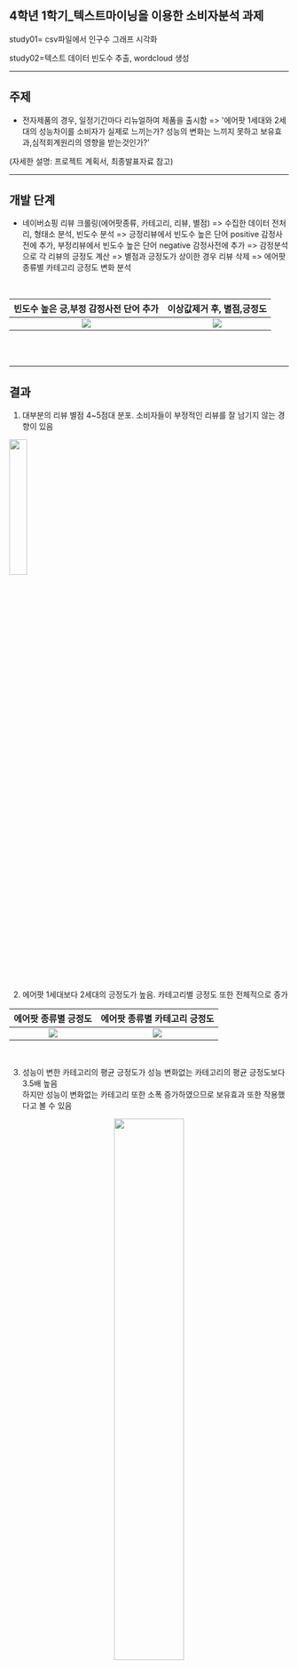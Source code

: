 
## 4학년 1학기_텍스트마이닝을 이용한 소비자분석 과제

study01= csv파일에서 인구수 그래프 시각화

study02=텍스트 데이터 빈도수 추출, wordcloud 생성


-----------------------------------------------------------


## 주제 
* 전자제품의 경우, 일정기간마다 리뉴얼하여 제품을 출시함
=> '에어팟 1세대와 2세대의 성능차이를 소비자가 실제로 느끼는가? 성능의 변화는 느끼지 못하고 보유효과,심적회계원리의 영향을 받는것인가?'

(자세한 설명: 프로젝트 계획서, 최종발표자료 참고)

----------------------------------------------------------

## 개발 단계   
* 네이버쇼핑 리뷰 크롤링(에어팟종류, 카테고리, 리뷰, 별점) => 수집한 데이터 전처리, 형태소 분석, 빈도수 분석 => 긍정리뷰에서 빈도수 높은 단어 positive 감정사전에 추가, 부정리뷰에서 빈도수 높은 단어 negative 감정사전에 추가 => 감정분석으로 각 리뷰의 긍정도 계산 => 별점과 긍정도가 상이한 경우 리뷰 삭제 => 에어팟 종류별 카테고리 긍정도 변화 분석
 <br>
 
빈도수 높은 긍,부정 감정사전 단어 추가  |  이상값제거 후, 별점,긍정도 
:------------------------------------:|:-------------------------:
![](https://user-images.githubusercontent.com/57060127/85818881-d2603600-b7ac-11ea-89fe-a3ee3220bbaa.png)  |  ![](https://user-images.githubusercontent.com/57060127/85818955-076c8880-b7ad-11ea-9ce8-60ebcd9cc878.png)
<br>
<br>

-----------------------------------------------------------------------

## 결과
 1. 대부분의 리뷰 별점 4~5점대 분포. 소비자들이 부정적인 리뷰를 잘 남기지 않는 경향이 있음
 <img src="https://user-images.githubusercontent.com/57060127/85818322-55808c80-b7ab-11ea-9131-c54188373a14.png" width=25%>
 <br>
 
 2. 에어팟 1세대보다 2세대의 긍정도가 높음. 카테고리별 긍정도 또한 전체적으로 증가
 
 에어팟 종류별 긍정도  |  에어팟 종류별 카테고리 긍정도
:------------------------------------:|:-------------------------:
![](https://user-images.githubusercontent.com/57060127/85819556-fde42000-b7ae-11ea-9e78-b491f47f55b7.png)  |  ![](https://user-images.githubusercontent.com/57060127/85819171-d476c480-b7ad-11ea-9a4c-092396b1306c.png)
<br>

3. 성능이 변한 카테고리의 평균 긍정도가 성능 변화없는 카테고리의 평균 긍정도보다 3.5배 높음  
하지만 성능이 변화없는 카테고리 또한 소폭 증가하였으므로 보유효과 또한 작용했다고 볼 수 있음  
<p align="center">
<img src="https://user-images.githubusercontent.com/57060127/85820040-59fb7400-b7b0-11ea-91fa-7b2615f58778.png" width=50%>
</p>
<br>
<br>


[네이버 지도 크롤링 ](https://github.com/Jimin980921/Dongjak_bigdata_project)  
[유튜브 크롤링](https://github.com/Jimin980921/youtube_crawling)  


